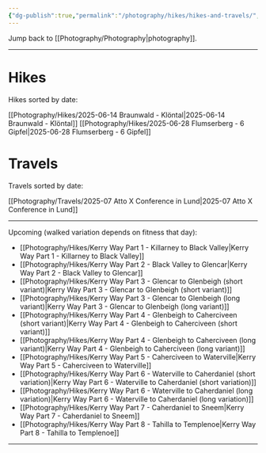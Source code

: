 ```yaml
---
{"dg-publish":true,"permalink":"/photography/hikes/hikes-and-travels/","hide":"true","updated":"2025-07-13T20:13:17.000+02:00"}
---
```


Jump back to [[Photography/Photography\|photography]]. 

---
# Hikes
Hikes sorted by date:

[[Photography/Hikes/2025-06-14 Braunwald - Klöntal\|2025-06-14 Braunwald - Klöntal]]
[[Photography/Hikes/2025-06-28 Flumserberg - 6 Gipfel\|2025-06-28 Flumserberg - 6 Gipfel]]

# Travels

Travels sorted by date:

[[Photography/Travels/2025-07 Atto X Conference in Lund\|2025-07 Atto X Conference in Lund]]

---
Upcoming (walked variation depends on fitness that day): 
- [[Photography/Hikes/Kerry Way Part 1 - Killarney to Black Valley\|Kerry Way Part 1 - Killarney to Black Valley]]
- [[Photography/Hikes/Kerry Way Part 2 - Black Valley to Glencar\|Kerry Way Part 2 - Black Valley to Glencar]]
- [[Photography/Hikes/Kerry Way Part 3 - Glencar to Glenbeigh (short variant)\|Kerry Way Part 3 - Glencar to Glenbeigh (short variant)]]
- [[Photography/Hikes/Kerry Way Part 3 - Glencar to Glenbeigh (long variant)\|Kerry Way Part 3 - Glencar to Glenbeigh (long variant)]]
- [[Photography/Hikes/Kerry Way Part 4 - Glenbeigh to Caherciveen (short variant)\|Kerry Way Part 4 - Glenbeigh to Caherciveen (short variant)]]
- [[Photography/Hikes/Kerry Way Part 4 - Glenbeigh to Caherciveen (long variant)\|Kerry Way Part 4 - Glenbeigh to Caherciveen (long variant)]]
- [[Photography/Hikes/Kerry Way Part 5 - Caherciveen to Waterville\|Kerry Way Part 5 - Caherciveen to Waterville]]
- [[Photography/Hikes/Kerry Way Part 6 - Waterville to Caherdaniel (short variation)\|Kerry Way Part 6 - Waterville to Caherdaniel (short variation)]]
- [[Photography/Hikes/Kerry Way Part 6 - Waterville to Caherdaniel (long variation)\|Kerry Way Part 6 - Waterville to Caherdaniel (long variation)]]
- [[Photography/Hikes/Kerry Way Part 7 - Caherdaniel to Sneem\|Kerry Way Part 7 - Caherdaniel to Sneem]]
- [[Photography/Hikes/Kerry Way Part 8 - Tahilla to Templenoe\|Kerry Way Part 8 - Tahilla to Templenoe]]

---